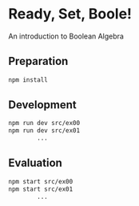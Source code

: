 # Ready, Set, Boole!

An introduction to Boolean Algebra

## Preparation

```bash
npm install
```

## Development

```bash
npm run dev src/ex00
npm run dev src/ex01
		...
```

## Evaluation

```bash
npm start src/ex00
npm start src/ex01
		...
```

